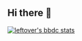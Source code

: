 ## Hi there 👋
[![leftover's bbdc stats](https://stat.leftover.cn/bbdc?userId=559808843&nickname=leftover)](https://github.com/left0ver/github-bbdc-stat)

<!--
**naiheMy/naiheMy** is a ✨ _special_ ✨ repository because its `README.md` (this file) appears on your GitHub profile.

Here are some ideas to get you started:

- 🔭 I’m currently working on ...
- 🌱 I’m currently learning ...
- 👯 I’m looking to collaborate on ...
- 🤔 I’m looking for help with ...
- 💬 Ask me about ...
- 📫 How to reach me: ...
- 😄 Pronouns: ...
- ⚡ Fun fact: ...
-->
